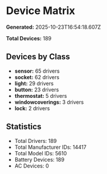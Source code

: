 # Device Matrix

**Generated:** 2025-10-23T16:54:18.607Z

**Total Devices:** 189

## Devices by Class

- **sensor:** 65 drivers
- **socket:** 62 drivers
- **light:** 29 drivers
- **button:** 23 drivers
- **thermostat:** 5 drivers
- **windowcoverings:** 3 drivers
- **lock:** 2 drivers

## Statistics

- Total Drivers: 189
- Total Manufacturer IDs: 14417
- Total Model IDs: 5610
- Battery Devices: 189
- AC Devices: 0
